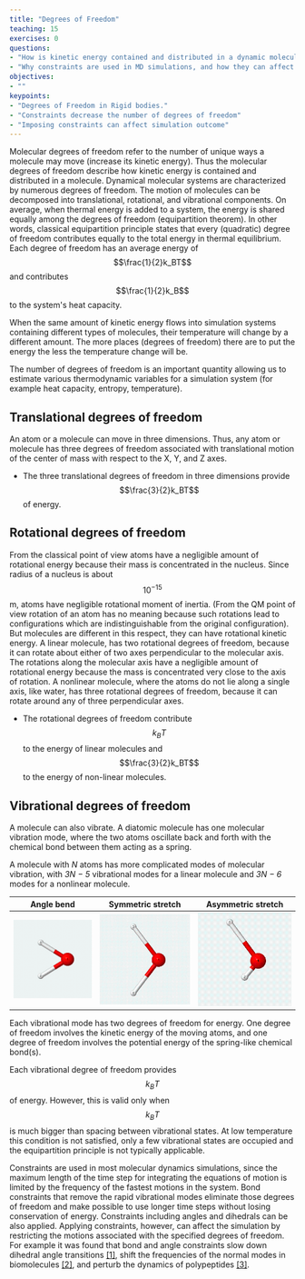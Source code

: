 ```yaml
---
title: "Degrees of Freedom"
teaching: 15
exercises: 0
questions:
- "How is kinetic energy contained and distributed in a dynamic molecular system"
- "Why constraints are used in MD simulations, and how they can affect dynamics"
objectives:
- ""
keypoints:
- "Degrees of Freedom in Rigid bodies."
- "Constraints decrease the number of degrees of freedom"
- "Imposing constraints can affect simulation outcome"
---
```


Molecular degrees of freedom refer to the number of unique ways a molecule may move (increase its kinetic energy). Thus the molecular degrees of freedom describe how kinetic energy is contained and distributed in a molecule. Dynamical molecular systems are characterized by numerous degrees of freedom. The motion of molecules can be decomposed into translational, rotational, and vibrational components. On average, when thermal energy is added to a system, the energy is shared equally among the degrees of freedom (equipartition theorem). In other words, classical equipartition principle states that every (quadratic) degree of freedom contributes equally to the total energy in thermal equilibrium.  Each degree of freedom has an average energy of $$\frac{1}{2}k_BT$$ and contributes $$\frac{1}{2}k_B$$ to the system's heat capacity.

When the same amount of kinetic energy flows into simulation systems containing different types of molecules, their temperature will change by a different amount. The more places (degrees of freedom) there are to put the energy the less the temperature change will be.

The number of degrees of freedom is an important quantity allowing us to estimate various thermodynamic variables for a simulation system (for example heat capacity, entropy, temperature).

## Translational degrees of freedom
An atom or a molecule can move in three dimensions. Thus, any atom or molecule has three degrees of freedom associated with translational motion of the center of mass with respect to the X, Y, and Z axes. 

- The three translational degrees of freedom in three dimensions provide $$\frac{3}{2}k_BT$$  of energy.

## Rotational degrees of freedom
From the classical point of view atoms have a negligible amount of rotational energy because their mass is concentrated in the nucleus. Since radius of a nucleus is about $$10^{-15}$$ m, atoms have negligible rotational moment of inertia. (From the QM point of view rotation of an atom has no meaning because such rotations lead to configurations which are indistinguishable from the original configuration). But molecules are different in this respect, they can have rotational kinetic energy. A linear molecule, has two rotational degrees of freedom, because it can rotate about either of two axes perpendicular to the molecular axis. The rotations along the molecular axis have a negligible amount of rotational energy because the mass is concentrated very close to the axis of rotation. 
A nonlinear molecule, where the atoms do not lie along a single axis, like water, has three rotational degrees of freedom, because it can rotate around any of three perpendicular axes.

- The rotational degrees of freedom contribute $$k_BT$$  to the energy of linear molecules and $$\frac{3}{2}k_BT$$ to the energy of non-linear molecules.

## Vibrational degrees of freedom
A molecule can also vibrate. A diatomic molecule has one molecular vibration mode, where the two atoms oscillate back and forth with the chemical bond between them acting as a spring.

A molecule with *N* atoms has more complicated modes of molecular vibration, with *3N − 5* vibrational modes for a linear molecule and *3N − 6* modes for a nonlinear molecule.

| Angle bend                        | Symmetric stretch                 | Asymmetric stretch
|-----------------------------------|-----------------------------------|-----------------------------------|
|![A](../fig/vibr_modes/water_1.gif)|![A](../fig/vibr_modes/water_2.gif)|![A](../fig/vibr_modes/water_3.gif)|

Each vibrational mode has two degrees of freedom for energy. One degree of freedom involves the kinetic energy of the moving atoms, and one degree of freedom involves the potential energy of the spring-like chemical bond(s).

Each vibrational degree of freedom provides $$k_BT$$ of energy. However, this is valid only when $$k_BT$$  is much bigger than spacing between vibrational states.  At low temperature this condition is not satisfied, only a few vibrational states are occupied and the equipartition principle is not typically applicable.

Constraints are used in most molecular dynamics simulations, since the maximum length of the time step for integrating the equations of motion is limited by the frequency of the fastest motions in the system. Bond constraints that remove the rapid vibrational modes eliminate those degrees of freedom and make possible to use longer time steps without losing conservation of energy. Constraints including angles and dihedrals can be also applied.  Applying constraints, however, can affect the simulation by restricting the motions associated with the specified degrees of freedom. For example it was found that bond and angle constraints slow down dihedral angle transitions [[1]](https://aip.scitation.org/doi/10.1063/1.453488), shift the frequencies of the normal modes in biomolecules [[2]](https://aip.scitation.org/doi/10.1063/1.455654), and perturb the dynamics of polypeptides [[3]](https://journals.aps.org/pre/abstract/10.1103/PhysRevE.52.6868).
